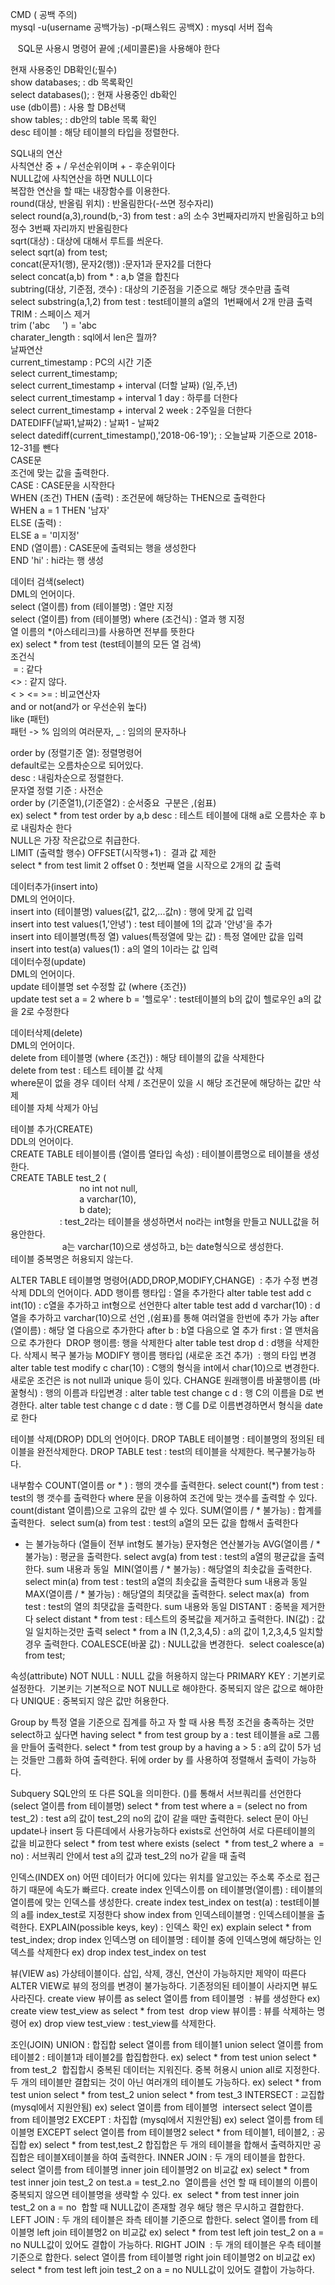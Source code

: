 CMD ( 공백 주의)  
mysql -u(username 공백가능) -p(패스워드 공백X) : mysql 서버 접속  

   SQL문 사용시 명령어 끝에 ;(세미콜론)을 사용해야 한다

현재 사용중인 DB확인(;필수)  
show databases; : db 목록확인  
select databases(); : 현재 사용중인 db확인  
use (db이름) : 사용 할 DB선택  
show tables; : db안의 table 목록 확인  
desc 테이블 : 해당 테이블의 타입을 정렬한다.  

SQL내의 연산  
사칙연산 중 + / 우선순위이며 + - 후순위이다  
NULL값에 사칙연산을 하면 NULL이다  
복잡한 연산을 할 때는 내장함수를 이용한다.  
round(대상, 반올림 위치) : 반올림한다(-쓰면 정수자리)  
select round(a,3),round(b,-3) from test : a의 소수 3번째자리까지 반올림하고 b의 정수 3번째 자리까지 반올림한다   
sqrt(대상) : 대상에 대해서 루트를 씌운다.  
select sqrt(a) from test;  
concat(문자1(행), 문자2(행)) :문자1과 문자2를 더한다  
select concat(a,b) from * : a,b 열을 합친다  
subtring(대상, 기준점, 갯수) : 대상의 기준점을 기준으로 해당 갯수만큼 출력  
select substring(a,1,2) from test : test테이블의 a열의  1번째에서 2개 만큼 출력  
TRIM : 스페이스 제거  
trim ('abc     ') = 'abc  
charater_length : sql에서 len은 뭘까?   
날짜연산  
current_timestamp : PC의 시간 기준  
select current_timestamp;  
select current_timestamp + interval (더할 날짜) (일,주,년)  
select current_timestamp + interval 1 day : 하루를 더한다  
select current_timestamp + interval 2 week : 2주일을 더한다  
DATEDIFF(날짜1,날짜2) : 날짜1 - 날짜2  
select datediff(current_timestamp(),'2018-06-19'); : 오늘날짜 기준으로 2018-12-31를 뺀다  
CASE문  
조건에 맞는 값을 출력한다.  
CASE : CASE문을 시작한다  
WHEN (조건) THEN (출력) : 조건문에 해당하는 THEN으로 출력한다  
WHEN a = 1 THEN '남자'  
ELSE (출력) :  
ELSE a = '미지정'  
END (열이름) : CASE문에 출력되는 행을 생성한다  
END 'hi' : hi라는 행 생성  


데이터 검색(select)  
DML의 언어이다.  
select (열이름) from (테이블명) : 열만 지정  
select (열이름) from (테이블명) where (조건식) : 열과 행 지정  
열 이름의 *(아스테리크)를 사용하면 전부를 뜻한다  
ex) select * from test (test테이블의 모든 열 검색)  
조건식  
 = : 같다  
<> : 같지 않다.  
< > <= >= : 비교연산자  
and or not(and가 or 우선순위 높다)  
like (패턴)  
패턴 -> % 임의의 여러문자, _ : 임의의 문자하나  

order by (정렬기준 열): 정렬명령어  
default로는 오름차순으로 되어있다.  
desc : 내림차순으로 정렬한다.  
문자열 정렬 기준 : 사전순  
order by (기준열1),(기준열2) : 순서중요  구분은 ,(쉼표)  
ex) select * from test order by a,b desc : 테스트 테이블에 대해 a로 오름차순 후 b로 내림차순 한다  
NULL은 가장 작은값으로 취급한다.  
LIMIT (출력할 행수) OFFSET(시작행+1) :  결과 값 제한  
select * from test limit 2 offset 0 : 첫번째 열을 시작으로 2개의 값 출력  

데이터추가(insert into)  
 DML의 언어이다.    
insert into (테이블명) values(값1, 값2,...값n) : 행에 맞게 값 입력  
insert into test values(1,'안녕') : test 테이블에 1의 값과 '안녕'을 추가  
insert into 테이블명(특정 열) values(특정열에 맞는 값) : 특정 열에만 값을 입력  
insert into test(a) values(1) : a의 열의 1이라는 값 입력  
데이터수정(update)  
 DML의 언어이다.    
update 테이블명 set 수정할 값 (where {조건})  
update test set a = 2 where b = '헬로우' : test테이블의 b의 값이 헬로우인 a의 값을 2로 수정한다  

데이터삭제(delete)  
 DML의 언어이다.    
delete from 테이블명 (where {조건}) : 해당 테이블의 값을 삭제한다  
delete from test : 테스트 테이블 값 삭제  
where문이 없을 경우 데이터 삭제 / 조건문이 있을 시 해당 조건문에 해당하는 값만 삭제  
테이블 자체 삭제가 아님   

테이블 추가(CREATE)  
DDL의 언어이다.  
CREATE TABLE 테이블이름 (열이름 열타입 속성) : 테이블이름명으로 테이블을 생성한다.  
CREATE TABLE test_2 (   
                            no int not null,  
                            a varchar(10),  
                            b date);  
                    : test_2라는 테이블을 생성하면서 no라는 int형을 만들고 NULL값을 허용안한다.  
                     a는 varchar(10)으로 생성하고, b는 date형식으로 생성한다.  
테이블 중복명은 허용되지 않는다.  


ALTER TABLE 테이블명 명령어(ADD,DROP,MODIFY,CHANGE)  : 추가 수정 변경 삭제
DDL의 언어이다.
ADD 행이름 행타입 : 열을 추가한다
alter table test add c int(10) : c열을 추가하고 int형으로 선언한다
alter table test add d varchar(10) : d열을 추가하고 varchar(10)으로 선언
,(쉼표)를 통해 여러열을 한번에 추가 가능
after (열이름) : 해당 열 다음으로 추가한다
after b : b열 다음으로 열 추가
first : 열 맨처음으로 추가한다 
DROP 행이름: 행을 삭제한다
alter table test drop d : d행을 삭제한다.
삭제시 복구 불가능
MODIFY 행이름 행타입 (새로운 조건 추가)  : 행의 타입 변경
alter table test modify c char(10) : C행의 형식을 int에서 char(10)으로 변경한다.
새로운 조건은 is not null과 unique 등이 있다.
CHANGE 원래행이름 바꿀행이름 (바꿀형식) : 행의 이름과 타입변경 :
alter table test change c d : 행 C의 이름을 D로 변경한다.
alter table test change c d date : 행 C를 D로 이름변경하면서 형식을 date로 한다

테이블 삭제(DROP)
DDL의 언어이다.
DROP TABLE 테이블명 : 테이블명의 정의된 테이블을 완전삭제한다.
DROP TABLE test : test의 테이블을 삭제한다.
복구불가능하다.

내부함수
COUNT(열이름 or * ) : 행의 갯수를 출력한다.
select count(*) from test : test의 행 갯수를 출력한다
where 문을 이용하여 조건에 맞는 갯수를 출력할 수 있다.
count(distant 열이름)으로 고유의 값만 셀 수 있다.
SUM(열이름 / * 불가능) : 합계를 출력한다. 
select sum(a) from test : test의 a열의 모든 값을 합해서 출력한다
* 는 불가능하다 (열들이 전부 int형도 불가능)
문자형은 연산불가능
AVG(열이름 / * 불가능) : 평균을 출력한다.
select avg(a) from test : test의 a열의 평균값을 출력한다.
sum 내용과 동일 
MIN(열이름 / * 불가능) : 해당열의 최솟값을 출력한다.
select min(a) from test : test의 a열의 최솟값을 출력한다
sum 내용과 동일
MAX(열이름 / * 불가능) : 해당열의 최댓값을 출력한다.
select max(a)  from test : test의 열의 최댓값을 출력한다.
sum 내용와 동일
DISTANT : 중복을 제거한다
select distant * from test : 테스트의 중복값을 제거하고 출력한다.
IN(값) : 값일 일치하는것만 출력
select * from a IN (1,2,3,4,5) : a의 값이 1,2,3,4,5 일치할경우 출력한다.
COALESCE(바꿀 값) : NULL값을 변경한다. 
select coalesce(a) from test;

속성(attribute)
NOT NULL : NULL 값을 허용하지 않는다
PRIMARY KEY : 기본키로 설정한다. 
기본키는 기본적으로 NOT NULL로 해야한다.
중복되지 않은 값으로 해야한다
UNIQUE : 중복되지 않은 값만 허용한다.

Group by 
특정 열을 기준으로 집계를 하고 자 할 때 사용
특정 조건을 충족하는 것만 select하고 싶다면 having
select * from test group by a : test 테이블을 a로 그룹을 만들어 출력한다.
 select * from test group by a having a > 5 : a의 값이 5가 넘는 것들만 그룹화 하여 출력한다.
뒤에 order by 를 사용하여 정렬해서 출력이 가능하다.

Subquery
SQL안의 또 다른 SQL을 의미한다.
()를 통해서 서브쿼리를 선언한다
(select 열이름 from 테이블명)
select * from test where a = (select no from test_2) : test a의 값이 test_2의 no의 값이 같을 때만 출력한다.
select 문이 아닌 update나 insert 등 다른데에서 사용가능하다
exists로 선언하여 서로 다른테이블의 값을 비교한다
select * from test where exists (select  * from test_2 where a  = no) : 서브쿼리 안에서 test a의 값과 test_2의 no가 같을 때 출력


인덱스(INDEX on)
어떤 데이터가 어디에 있다는 위치를 알고있는 주소록
주소로 접근하기 때문에 속도가 빠르다.
create index 인덱스이름 on 테이블명(열이름) : 테이블의 열이름에 맞는 인덱스를 생성한다.
create index test_index on test(a) : test테이블의 a를 index_test로 지정한다
show index from 인덱스테이블명 : 인덱스테이블을 출력한다.
EXPLAIN(possible keys, key) : 인덱스 확인
ex) explain select * from test_index;
drop index 인덱스명 on 테이블명 : 테이블 중에 인덱스명에 해당하는 인덱스를 삭제한다
ex) drop index test_index on test 

뷰(VIEW as)
가상테이블이다.
삽입, 삭제, 갱신, 연산이 가능하지만 제약이 따른다
ALTER VIEW로 뷰의 정의를 변경이 불가능하다.
기존정의된 테이블이 사라지면 뷰도 사라진다.
create view 뷰이름 as select 열이름 from 테이블명  : 뷰를 생성한다
ex) create view test_view as select * from test 
drop view 뷰이름 : 뷰를 삭제하는 명령어
ex) drop view test_view : test_view를 삭제한다.

조인(JOIN)
UNION : 합집합
select 열이름 from 테이블1 union select 열이름 from 테이블2 : 테이블1과 테이블2를 합집합한다.
ex) select * from test union select * from test_2 
합집합시 중복된 데이터는 지워진다.
중복 허용시 union all로 지정한다.
두 개의 테이블만 결합되는 것이 아닌 여러개의 테이블도 가능하다.
ex) select * from test union select * from test_2 union select * from test_3
INTERSECT : 교집합(mysql에서 지원안됨)
ex) select 열이름 from 테이블명  intersect select 열이름 from 테이블명2
EXCEPT : 차집합 (mysql에서 지원안됨)
ex) select 열이름 from 테이블명 EXCEPT select 열이름 from 테이블명2
select * from 테이블1, 테이블2, : 공집합
ex) select * from test,test_2
합집합은 두 개의 테이블을 합해서 출력하지만 공집합은 테이블X테이블을 하여 출력한다.
INNER JOIN : 두 개의 테이블을 합한다.
select 열이름 from 테이블명 inner join 테이블명2 on 비교값
ex) select * from test inner join test_2 on test.a = test_2.no 
열이름을 선언 할 때 테이블의 이름이 중복되지 않으면 테이블명을 생략할 수 있다.
ex  select * from test inner join test_2 on a = no 
합할 때 NULL값이 존재할 경우 해당 행은 무시하고 결합한다.
LEFT JOIN : 두 개의 테이블은 좌측 테이블 기준으로 합한다.
select 열이름 from 테이블명 left join 테이블명2 on 비교값
ex) select * from test left join test_2 on a = no
NULL값이 있어도 결합이 가능하다.
RIGHT JOIN   : 두 개의 테이블은 우측 테이블 기준으로 합한다.
select 열이름 from 테이블명 right join 테이블명2 on 비교값
ex) select * from test left join test_2 on a = no
NULL값이 있어도 결합이 가능하다.

